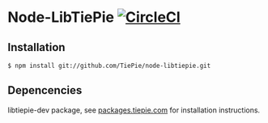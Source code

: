 # Node-LibTiePie [![CircleCI](https://circleci.com/gh/TiePie/node-libtiepie/tree/master.svg?style=shield)](https://circleci.com/gh/TiePie/node-libtiepie/tree/master)

## Installation
`$ npm install git://github.com/TiePie/node-libtiepie.git`

## Depencencies
libtiepie-dev package, see [packages.tiepie.com](http://packages.tiepie.com) for installation instructions.
